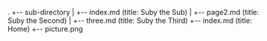.
+-- sub-directory
|   +-- index.md    (title: Suby the Sub)
|   +-- page2.md    (title: Suby the Second)
|   +-- three.md    (title: Suby the Third)
+-- index.md        (title: Home)
+-- picture.png
